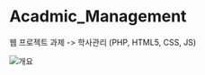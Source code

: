 # Acadmic_Management

웹 프로젝트 과제 -> 학사관리 (PHP, HTML5, CSS, JS) 


![개요](https://user-images.githubusercontent.com/49806698/136399519-7b56604d-c046-4f3b-89e4-d0d2dbf3c563.PNG)
